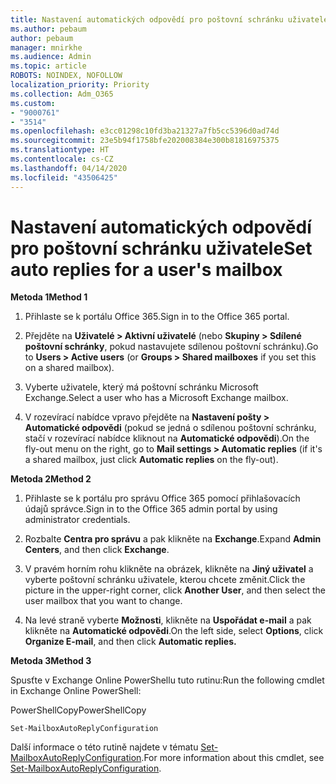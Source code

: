 ```yaml
---
title: Nastavení automatických odpovědí pro poštovní schránku uživatele
ms.author: pebaum
author: pebaum
manager: mnirkhe
ms.audience: Admin
ms.topic: article
ROBOTS: NOINDEX, NOFOLLOW
localization_priority: Priority
ms.collection: Adm_O365
ms.custom:
- "9000761"
- "3514"
ms.openlocfilehash: e3cc01298c10fd3ba21327a7fb5cc5396d0ad74d
ms.sourcegitcommit: 23e5b94f1758bfe202008384e300b81816975375
ms.translationtype: HT
ms.contentlocale: cs-CZ
ms.lasthandoff: 04/14/2020
ms.locfileid: "43506425"
---
```

# <a name="set-auto-replies-for-a-users-mailbox"></a><span data-ttu-id="64bdd-102">Nastavení automatických odpovědí pro poštovní schránku uživatele</span><span class="sxs-lookup"><span data-stu-id="64bdd-102">Set auto replies for a user's mailbox</span></span>

<span data-ttu-id="64bdd-103">**Metoda 1**</span><span class="sxs-lookup"><span data-stu-id="64bdd-103">**Method 1**</span></span>

1. <span data-ttu-id="64bdd-104">Přihlaste se k portálu Office 365.</span><span class="sxs-lookup"><span data-stu-id="64bdd-104">Sign in to the Office 365 portal.</span></span>

2. <span data-ttu-id="64bdd-105">Přejděte na **Uživatelé > Aktivní uživatelé** (nebo **Skupiny > Sdílené poštovní schránky**, pokud nastavujete sdílenou poštovní schránku).</span><span class="sxs-lookup"><span data-stu-id="64bdd-105">Go to **Users > Active users** (or **Groups > Shared mailboxes** if you set this on a shared mailbox).</span></span>

3. <span data-ttu-id="64bdd-106">Vyberte uživatele, který má poštovní schránku Microsoft Exchange.</span><span class="sxs-lookup"><span data-stu-id="64bdd-106">Select a user who has a Microsoft Exchange mailbox.</span></span>

4. <span data-ttu-id="64bdd-107">V rozevírací nabídce vpravo přejděte na **Nastavení pošty > Automatické odpovědi** (pokud se jedná o sdílenou poštovní schránku, stačí v rozevírací nabídce kliknout na **Automatické odpovědi**).</span><span class="sxs-lookup"><span data-stu-id="64bdd-107">On the fly-out menu on the right, go to **Mail settings > Automatic replies** (if it's a shared mailbox, just click **Automatic replies** on the fly-out).</span></span>

<span data-ttu-id="64bdd-108">**Metoda 2**</span><span class="sxs-lookup"><span data-stu-id="64bdd-108">**Method 2**</span></span>

1. <span data-ttu-id="64bdd-109">Přihlaste se k portálu pro správu Office 365 pomocí přihlašovacích údajů správce.</span><span class="sxs-lookup"><span data-stu-id="64bdd-109">Sign in to the Office 365 admin portal by using administrator credentials.</span></span>

2. <span data-ttu-id="64bdd-110">Rozbalte **Centra pro správu** a pak klikněte na **Exchange**.</span><span class="sxs-lookup"><span data-stu-id="64bdd-110">Expand **Admin Centers**, and then click **Exchange**.</span></span>

3. <span data-ttu-id="64bdd-111">V pravém horním rohu klikněte na obrázek, klikněte na **Jiný uživatel** a vyberte poštovní schránku uživatele, kterou chcete změnit.</span><span class="sxs-lookup"><span data-stu-id="64bdd-111">Click the picture in the upper-right corner, click **Another User**, and then select the user mailbox that you want to change.</span></span>

4. <span data-ttu-id="64bdd-112">Na levé straně vyberte **Možnosti**, klikněte na **Uspořádat e-mail** a pak klikněte na **Automatické odpovědi**.</span><span class="sxs-lookup"><span data-stu-id="64bdd-112">On the left side, select **Options**, click **Organize E-mail**, and then click **Automatic replies.**</span></span>

<span data-ttu-id="64bdd-113">**Metoda 3**</span><span class="sxs-lookup"><span data-stu-id="64bdd-113">**Method 3**</span></span>

<span data-ttu-id="64bdd-114">Spusťte v Exchange Online PowerShellu tuto rutinu:</span><span class="sxs-lookup"><span data-stu-id="64bdd-114">Run the following cmdlet in Exchange Online PowerShell:</span></span>

<span data-ttu-id="64bdd-115">PowerShellCopy</span><span class="sxs-lookup"><span data-stu-id="64bdd-115">PowerShellCopy</span></span>

    Set-MailboxAutoReplyConfiguration

<span data-ttu-id="64bdd-116">Další informace o této rutině najdete v tématu [Set-MailboxAutoReplyConfiguration](https://docs.microsoft.com/powershell/module/exchange/mailboxes/set-mailboxautoreplyconfiguration).</span><span class="sxs-lookup"><span data-stu-id="64bdd-116">For more information about this cmdlet, see [Set-MailboxAutoReplyConfiguration](https://docs.microsoft.com/powershell/module/exchange/mailboxes/set-mailboxautoreplyconfiguration).</span></span>
